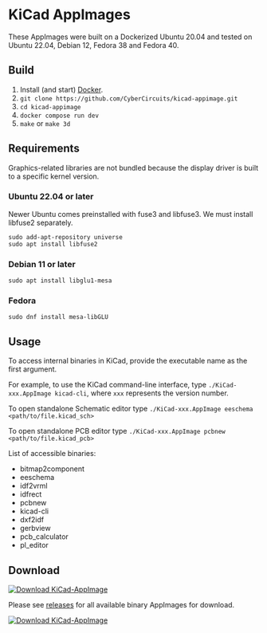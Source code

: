 # KiCad AppImages

These AppImages were built on a Dockerized Ubuntu 20.04 and tested on Ubuntu 22.04, Debian 12, Fedora 38 and Fedora 40.

## Build

1. Install (and start) [Docker](https://docs.docker.com/engine/install/).
2. `git clone https://github.com/CyberCircuits/kicad-appimage.git`
3. `cd kicad-appimage`
4. `docker compose run dev`
5. `make` or `make 3d`

## Requirements
Graphics-related libraries are not bundled because the display driver is built to a specific kernel version.

### Ubuntu 22.04 or later
Newer Ubuntu comes preinstalled with fuse3 and libfuse3. We must install libfuse2 separately.

```
sudo add-apt-repository universe
sudo apt install libfuse2
```

### Debian 11 or later

`sudo apt install libglu1-mesa`

### Fedora

`sudo dnf install mesa-libGLU`

## Usage

To access internal binaries in KiCad, provide the executable name as the first argument.

For example, to use the KiCad command-line interface, type `./KiCad-xxx.AppImage kicad-cli`, where `xxx` represents the version number.

To open standalone Schematic editor type `./KiCad-xxx.AppImage eeschema <path/to/file.kicad_sch>`

To open standalone PCB editor type `./KiCad-xxx.AppImage pcbnew <path/to/file.kicad_pcb>`

List of accessible binaries:
- bitmap2component
- eeschema
- idf2vrml
- idfrect
- pcbnew
- kicad-cli
- dxf2idf
- gerbview
- pcb_calculator
- pl_editor

## Download
[![Download KiCad-AppImage](https://a.fsdn.com/con/app/sf-download-button)](https://sourceforge.net/projects/kicad-appimage/files/latest/download)

Please see [releases](https://github.com/CyberCircuits/kicad-appimage/releases) for all available binary AppImages for download.

[![Download KiCad-AppImage](https://img.shields.io/sourceforge/dt/kicad-appimage.svg)](https://sourceforge.net/projects/kicad-appimage/files/latest/download)

